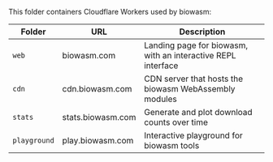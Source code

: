 This folder containers Cloudflare Workers used by biowasm:

| Folder | URL | Description |
|-|-|-|
| `web` | biowasm.com | Landing page for biowasm, with an interactive REPL interface |
| `cdn` | cdn.biowasm.com | CDN server that hosts the biowasm WebAssembly modules |
| `stats` | stats.biowasm.com | Generate and plot download counts over time |
| `playground` | play.biowasm.com | Interactive playground for biowasm tools |
